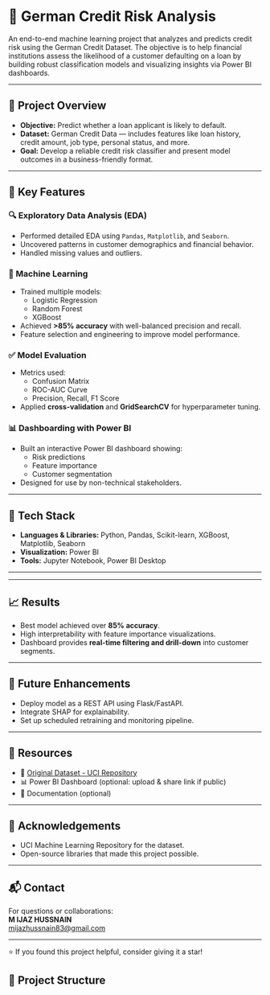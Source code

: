 # 🏦 German Credit Risk Analysis

An end-to-end machine learning project that analyzes and predicts credit risk using the German Credit Dataset. The objective is to help financial institutions assess the likelihood of a customer defaulting on a loan by building robust classification models and visualizing insights via Power BI dashboards.

---

## 📌 Project Overview

- **Objective:** Predict whether a loan applicant is likely to default.
- **Dataset:** German Credit Data — includes features like loan history, credit amount, job type, personal status, and more.
- **Goal:** Develop a reliable credit risk classifier and present model outcomes in a business-friendly format.

---

## 🧪 Key Features

### 🔍 Exploratory Data Analysis (EDA)
- Performed detailed EDA using `Pandas`, `Matplotlib`, and `Seaborn`.
- Uncovered patterns in customer demographics and financial behavior.
- Handled missing values and outliers.

### 🤖 Machine Learning
- Trained multiple models:
  - Logistic Regression
  - Random Forest
  - XGBoost
- Achieved **>85% accuracy** with well-balanced precision and recall.
- Feature selection and engineering to improve model performance.

### ✅ Model Evaluation
- Metrics used:
  - Confusion Matrix
  - ROC-AUC Curve
  - Precision, Recall, F1 Score
- Applied **cross-validation** and **GridSearchCV** for hyperparameter tuning.

### 📊 Dashboarding with Power BI
- Built an interactive Power BI dashboard showing:
  - Risk predictions
  - Feature importance
  - Customer segmentation
- Designed for use by non-technical stakeholders.

---

## 🧰 Tech Stack

- **Languages & Libraries:** Python, Pandas, Scikit-learn, XGBoost, Matplotlib, Seaborn
- **Visualization:** Power BI
- **Tools:** Jupyter Notebook, Power BI Desktop

---

---

## 📈 Results

- Best model achieved over **85% accuracy**.
- High interpretability with feature importance visualizations.
- Dashboard provides **real-time filtering and drill-down** into customer segments.

---

## 🚀 Future Enhancements

- Deploy model as a REST API using Flask/FastAPI.
- Integrate SHAP for explainability.
- Set up scheduled retraining and monitoring pipeline.

---

## 📎 Resources

- 📁 [Original Dataset - UCI Repository](https://archive.ics.uci.edu/ml/datasets/statlog+(german+credit+data))
- 📊 Power BI Dashboard (optional: upload & share link if public)
- 📘 Documentation (optional)

---

## 🙌 Acknowledgements

- UCI Machine Learning Repository for the dataset.
- Open-source libraries that made this project possible.

---

## 📬 Contact

For questions or collaborations:  
**M IJAZ HUSSNAIN**  
mijazhussnain83@gmail.com  

---

⭐ If you found this project helpful, consider giving it a star!

## 📂 Project Structure

